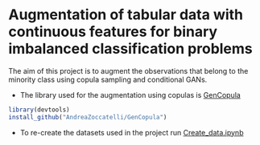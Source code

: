 # Augmentation of tabular data with continuous features for binary imbalanced classification problems

The aim of this project is to augment the observations that belong to the minority class using copula sampling and conditional GANs.

- The library used for the augmentation using copulas is <a href="https://github.com/AndreaZoccatelli/GenCopula" target="_blank">GenCopula</a>
``` r
library(devtools)
install_github("AndreaZoccatelli/GenCopula")
```

- To re-create the datasets used in the project run <a href="https://github.com/AndreaZoccatelli/Tabular_data_augmentation_continuous/blob/main/Create_data.ipynb" target="_blank">Create_data.ipynb</a>
